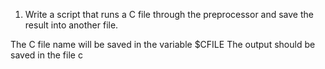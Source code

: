 1. Write a script that runs a C file through the preprocessor and save the result into another file.

The C file name will be saved in the variable $CFILE
The output should be saved in the file c